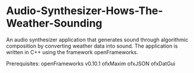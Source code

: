 # Audio-Synthesizer-Hows-The-Weather-Sounding
An audio synthesizer application that generates sound through algorithmic composition by converting weather data into sound. The application is written in C++ using the framework openFrameworks. 

Prerequisites:
openFrameworks v0.10.1
ofxMaxim 
ofxJSON 
ofxDatGui 
